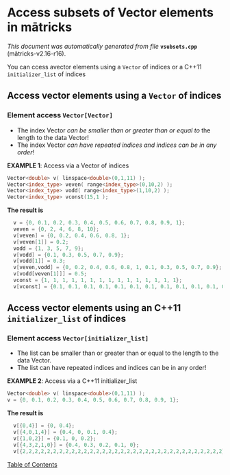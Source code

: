 
# Access subsets of Vector elements in mātricks
_This document was automatically generated from file_ **`vsubsets.cpp`** (mātricks-v2.16-r16).

You can ccess avector elements using a `Vector` of indices or a C++11 `initializer_list` of indices
## Access vector elements using a `Vector` of indices
### Element access `Vector[Vector]`

* The index Vector _can be smaller than or greater than or equal to_ the length to the data Vector!
* The index Vector _can have repeated indices and indices can be in any order_!


**EXAMPLE 1**: Access via a Vector of indices
```C++
Vector<double> v( linspace<double>(0,1,11) );
Vector<index_type> veven( range<index_type>(0,10,2) );
Vector<index_type> vodd( range<index_type>(1,10,2) );
Vector<index_type> vconst(15,1 );
```

**The result is**
```C++
  v = {0, 0.1, 0.2, 0.3, 0.4, 0.5, 0.6, 0.7, 0.8, 0.9, 1}; 
  veven = {0, 2, 4, 6, 8, 10}; 
  v[veven] = {0, 0.2, 0.4, 0.6, 0.8, 1}; 
  v[veven[1]] = 0.2; 
  vodd = {1, 3, 5, 7, 9}; 
  v[vodd] = {0.1, 0.3, 0.5, 0.7, 0.9}; 
  v[vodd[1]] = 0.3; 
  v[veven,vodd] = {0, 0.2, 0.4, 0.6, 0.8, 1, 0.1, 0.3, 0.5, 0.7, 0.9}; 
  v[vodd[veven[1]]] = 0.5; 
  vconst = {1, 1, 1, 1, 1, 1, 1, 1, 1, 1, 1, 1, 1, 1, 1}; 
  v[vconst] = {0.1, 0.1, 0.1, 0.1, 0.1, 0.1, 0.1, 0.1, 0.1, 0.1, 0.1, 0.1, 0.1, 0.1, 0.1}; 
```

## Access vector elements using an C++11 `initializer_list` of indices
### Element access `Vector[initializer_list]`

* The list can be smaller than or greater than or equal to the length to the data Vector.
* The list can have repeated indices and indices can be in any order!


**EXAMPLE 2**: Access via a C++11 initializer_list
```C++
Vector<double> v( linspace<double>(0,1,11) );
v = {0, 0.1, 0.2, 0.3, 0.4, 0.5, 0.6, 0.7, 0.8, 0.9, 1}; 
```

**The result is**
```C++
  v[{0,4}] = {0, 0.4}; 
  v[{4,0,1,4}] = {0.4, 0, 0.1, 0.4}; 
  v[{1,0,2}] = {0.1, 0, 0.2}; 
  v[{4,3,2,1,0}] = {0.4, 0.3, 0.2, 0.1, 0}; 
  v[{2,2,2,2,2,2,2,2,2,2,2,2,2,2,2,2,2,2,2,2,2,2,2,2,2,2,2,2,2,2,2,2,2}] = {0.2, 0.2, 0.2, 0.2, 0.2, 0.2, 0.2, 0.2, 0.2, 0.2, 0.2, 0.2, 0.2, 0.2, 0.2, 0.2, 0.2, 0.2, 0.2, 0.2, 0.2, 0.2, 0.2, 0.2, 0.2, 0.2, 0.2, 0.2, 0.2, 0.2, 0.2, 0.2, 0.2}; 
```


[Table of Contents](README.md)
